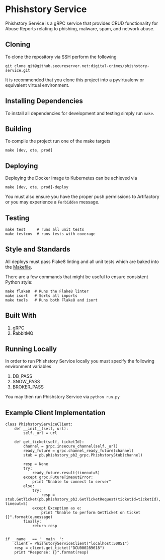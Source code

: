 # Phishstory Service

Phishstory Service is a gRPC service that provides CRUD functionality for Abuse Reports relating to phishing, malware, spam, and network abuse.

## Cloning
To clone the repository via SSH perform the following
```
git clone git@github.secureserver.net:digital-crimes/phishstory-service.git
```

It is recommended that you clone this project into a pyvirtualenv or equivalent virtual environment.

## Installing Dependencies
To install all dependencies for development and testing simply run `make`.

## Building
To compile the project run one of the make targets

```
make [dev, ote, prod]
```


## Deploying
Deploying the Docker image to Kubernetes can be achieved via
```
make [dev, ote, prod]-deploy
```
You must also ensure you have the proper push permissions to Artifactory or you may experience a `Forbidden` message.

## Testing
```
make test     # runs all unit tests
make testcov  # runs tests with coverage
```

## Style and Standards
All deploys must pass Flake8 linting and all unit tests which are baked into the [Makefile](Makfile).

There are a few commands that might be useful to ensure consistent Python style:

```
make flake8  # Runs the Flake8 linter
make isort   # Sorts all imports
make tools   # Runs both Flake8 and isort
```

## Built With
1. gRPC
2. RabbitMQ


## Running Locally
In order to run Phishstory Service locally you must specify the following environment variables
1. DB_PASS
2. SNOW_PASS
3. BROKER_PASS

You may then run Phishstory Service via `python run.py`


## Example Client Implementation
```
class PhishstoryServiceClient:
    def __init__(self, url):
        self._url = url

    def get_ticket(self, ticketId):
        channel = grpc.insecure_channel(self._url)
        ready_future = grpc.channel_ready_future(channel)
        stub = pb.phishstory_pb2_grpc.PhishstoryStub(channel)

        resp = None
        try:
            ready_future.result(timeout=5)
        except grpc.FutureTimeoutError:
            print "Unable to connect to server"
        else:
            try:
                resp = stub.GetTicket(pb.phishstory_pb2.GetTicketRequest(ticketId=ticketId), timeout=5)
            except Exception as e:
                print "Unable to perform GetTicket on ticket {}".format(e.message)
        finally:
            return resp


if __name__ == '__main__':
    client = PhishstoryServiceClient("localhost:50051")
    resp = client.get_ticket("DCU000289618")
    print "Response: {}".format(resp)
```

